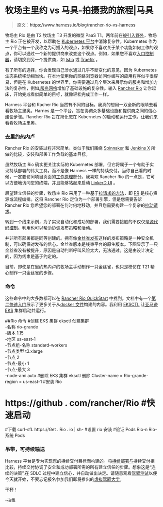 # 牧场主里约 vs 马具-拍摄我的旅程|马具

> 原文：<https://www.harness.io/blog/rancher-rio-vs-harness>

牧场主 Rio 是由 T2 牧场主 T3 开发的微型 PaaS T1。两年前在[被引入野外](https://www.slideshare.net/cyberblackvoom/whats-rio-112779732)，牧场主 Rio 正在被开发，以帮助在 [Kubernetes 平台](https://kubernetes.io/)中消除复杂性。Kubernetes 作为一个平台有一个我称之为可插入的观点，如果你不喜欢关于某个功能如何工作的观点，你可以通过一个新的提供商来改变这个观点。例如，如果您不喜欢[入口控制器](https://kubernetes.io/docs/concepts/services-networking/ingress-controllers/)，请切换到另一个提供商，如 [Istio](https://istio.io/) 或 [Traefik](https://github.com/containous/traefik) 。

有了所有的选择，你会发现自己涉水通过几乎不断变化的意见，因为 Kubernetes 生态系统移动相当快。在本地使用你的网络浏览器访问你编写的应用程序似乎很容易，但是在 Kubernetes 的世界里，你需要通过几个层次来展示你的服务和增加方法的复杂性，例如,[服务网格](https://harness.io/2020/02/service-mesh-fundamentals/)增加了基础设施的复杂性。输入 [Rancher Rio](https://github.com/rancher/rio) 让你起床，开始完成看似简单的目标，就像轻松完成工作一样。

Harness 平台和 Racher Rio 当然有不同的目标。我真的想用一双全新的眼睛去看看牧场主里奥。Harnes 是一个平台，旨在协调众多基础设施和提供商之间的信心建设步骤。Rancher Rio 旨在简化您在 Kubernetes 的启动和运行工作。让我们来看看牧场主里奥。

### 去里约热内卢

Rancher Rio 的安装过程非常简单。类似于我们围绕 [Spinnaker](https://harness.io/2020/02/spinnaker-vs-harness-filming-my-journey/) 和 [Jenkins X](https://harness.io/2020/03/jenkins-x-vs-harness-filming-my-journey/) 所做的比较，安装和部署工作负载的基本目标。

虽然牧场主 Rio 确实更关注实际的 Kubernetes 部署，但它将属于一个有助于实现持续部署的伟大工具，而不是像 Harness 一样的持续交付。当你自己看的时候，一定要访问项目页面的[工作原理](https://rio.io/)部分。我喜欢 Rancher Rio 的一点是，它可以方便地访问您的终端，并且能够站起来启动 [LinkerD UI](https://linkerd.io/) 。

展望建立信任的步骤，牧场主 Rio 采用了一种基于[拉请求的方法](https://github.com/rancher/rio/blob/v0.6.0/docs/continuous-deployment.md)，即 [PR](https://help.github.com/en/github/collaborating-with-issues-and-pull-requests/about-pull-requests) 是核心资源或流程编排。这将 Rancher Rio 定位为一个部署引擎，但是您需要告诉 Rancher Rio 您希望您的部署在何时何地移动，并且您需要构建一个复杂的[拉动请求](https://www.atlassian.com/git/tutorials/making-a-pull-request)。

转到一个线束示例，为了实现自动化和成功的部署，我们需要接触的不仅仅是[源代码控制](https://harness.io/2020/03/how-to-use-version-control-systems-to-deliver-better/)。利用也可以帮助协调发布策略和活动。

并非所有部署都是同等创建的。拥有像[金丝雀发布](https://harness.io/2019/07/continuous-delivery-102/)这样的发布策略是一种安全机制，可以确保对发布的信心。金丝雀版本是线束平台的原生版本。下图显示了一只金丝雀没有被提升，原因是自动判断呼叫风险太大，无法通过。这是由设计决定的，因为线束是基于约定的。

目前，即使是在里约热内卢的牧场主手动制作一只金丝雀，也只是模仿在 T21 精心制作一只金丝雀的步骤。

### 命令

这些命令中的大多数都可以在 [Rancher Rio QuickStart](https://github.com/rancher/rio#quick-start) 中找到。文档中有一个[第二快速入门](https://github.com/rancher/rio/blob/v0.6.0/docs/quick-start.md)展示了更多关于从[docker 文件](https://docs.docker.com/engine/reference/builder/)构建的内容。我利用 [EKSCTL](https://eksctl.io/) 让[亚马逊 EKS](https://aws.amazon.com/eks/) 集群启动并运行。

##Rio 命令
#创建 EKS 集群
eksctl 创建集群\
-名称 rio-grande \
-版本 1.15 \
-地区 us-east-1 \
-节点组-名称 standard-workers \
-节点类型 t3.xlarge \
-节点 2 \
-节点-最小 1 \
-节点-最大 3 \
-node-ami auto
#删除 EKS 集群
eksctl 删除 Cluster-name = Rio-grande-region = us-east-1
#安装 Rio
# https://github . com/rancher/Rio #快速启动
#下载
curl-sfL https://Get . Rio . io | sh-
#设置
rio 安装
#验证 Pods
Rio-n Rio-系统 Pods

### 吊带，可持续输送

Harness 平台是专为实现您的持续交付目标而构建的。将[持续部署与](https://harness.io/2020/01/continuous-delivery-vs-continuous-deployment/)持续交付相比较，持续交付协调了安全和成功部署所需的所有建立信任的步骤。想象这是“连续的决策”,在 SDLC 过程中建立信心，并自动做出决定。请随意观看[驾驭测试](https://harness.io/try-continuous-delivery-as-a-service-for-free/)以便今天就开始，不要忘记报名参加我们即将推出的[虚拟驾驭大学](https://harness.io/events/university-virtual)。

干杯！

-拉维